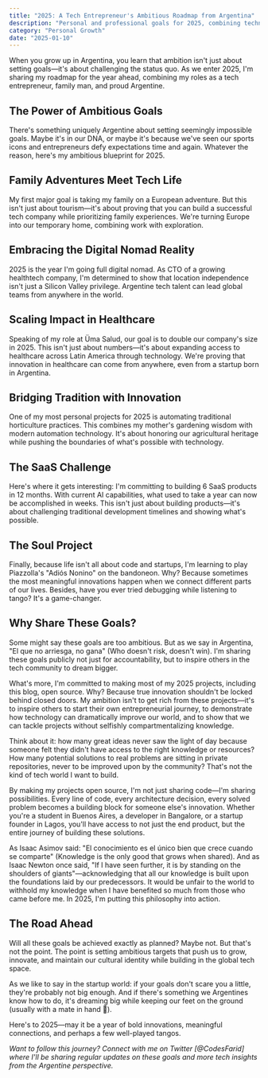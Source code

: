 ```yaml
---
title: "2025: A Tech Entrepreneur's Ambitious Roadmap from Argentina"
description: "Personal and professional goals for 2025, combining technology, family, and Argentine culture"
category: "Personal Growth"
date: "2025-01-10"
---
```


When you grow up in Argentina, you learn that ambition isn't just about setting goals—it's about challenging the status quo. As we enter 2025, I'm sharing my roadmap for the year ahead, combining my roles as a tech entrepreneur, family man, and proud Argentine.

## The Power of Ambitious Goals

There's something uniquely Argentine about setting seemingly impossible goals. Maybe it's in our DNA, or maybe it's because we've seen our sports icons and entrepreneurs defy expectations time and again. Whatever the reason, here's my ambitious blueprint for 2025.

## Family Adventures Meet Tech Life

My first major goal is taking my family on a European adventure. But this isn't just about tourism—it's about proving that you can build a successful tech company while prioritizing family experiences. We're turning Europe into our temporary home, combining work with exploration.

## Embracing the Digital Nomad Reality

2025 is the year I'm going full digital nomad. As CTO of a growing healthtech company, I'm determined to show that location independence isn't just a Silicon Valley privilege. Argentine tech talent can lead global teams from anywhere in the world.

## Scaling Impact in Healthcare

Speaking of my role at Üma Salud, our goal is to double our company's size in 2025. This isn't just about numbers—it's about expanding access to healthcare across Latin America through technology. We're proving that innovation in healthcare can come from anywhere, even from a startup born in Argentina.

## Bridging Tradition with Innovation

One of my most personal projects for 2025 is automating traditional horticulture practices. This combines my mother's gardening wisdom with modern automation technology. It's about honoring our agricultural heritage while pushing the boundaries of what's possible with technology.

## The SaaS Challenge

Here's where it gets interesting: I'm committing to building 6 SaaS products in 12 months. With current AI capabilities, what used to take a year can now be accomplished in weeks. This isn't just about building products—it's about challenging traditional development timelines and showing what's possible.

## The Soul Project

Finally, because life isn't all about code and startups, I'm learning to play Piazzolla's "Adiós Nonino" on the bandoneon. Why? Because sometimes the most meaningful innovations happen when we connect different parts of our lives. Besides, have you ever tried debugging while listening to tango? It's a game-changer.

## Why Share These Goals?
Some might say these goals are too ambitious. But as we say in Argentina, "El que no arriesga, no gana" (Who doesn't risk, doesn't win). I'm sharing these goals publicly not just for accountability, but to inspire others in the tech community to dream bigger.

What's more, I'm committed to making most of my 2025 projects, including this blog, open source. Why? Because true innovation shouldn't be locked behind closed doors. My ambition isn't to get rich from these projects—it's to inspire others to start their own entrepreneurial journey, to demonstrate how technology can dramatically improve our world, and to show that we can tackle projects without selfishly compartmentalizing knowledge.

Think about it: how many great ideas never saw the light of day because someone felt they didn't have access to the right knowledge or resources? How many potential solutions to real problems are sitting in private repositories, never to be improved upon by the community? That's not the kind of tech world I want to build.

By making my projects open source, I'm not just sharing code—I'm sharing possibilities. Every line of code, every architecture decision, every solved problem becomes a building block for someone else's innovation. Whether you're a student in Buenos Aires, a developer in Bangalore, or a startup founder in Lagos, you'll have access to not just the end product, but the entire journey of building these solutions.

As Isaac Asimov said: "El conocimiento es el único bien que crece cuando se comparte" (Knowledge is the only good that grows when shared). And as Isaac Newton once said, "If I have seen further, it is by standing on the shoulders of giants"—acknowledging that all our knowledge is built upon the foundations laid by our predecessors. It would be unfair to the world to withhold my knowledge when I have benefited so much from those who came before me. In 2025, I'm putting this philosophy into action.

## The Road Ahead

Will all these goals be achieved exactly as planned? Maybe not. But that's not the point. The point is setting ambitious targets that push us to grow, innovate, and maintain our cultural identity while building in the global tech space.

As we like to say in the startup world: if your goals don't scare you a little, they're probably not big enough. And if there's something we Argentines know how to do, it's dreaming big while keeping our feet on the ground (usually with a mate in hand 🧉).

Here's to 2025—may it be a year of bold innovations, meaningful connections, and perhaps a few well-played tangos.

*Want to follow this journey? Connect with me on Twitter [@CodesFarid] where I'll be sharing regular updates on these goals and more tech insights from the Argentine perspective.*